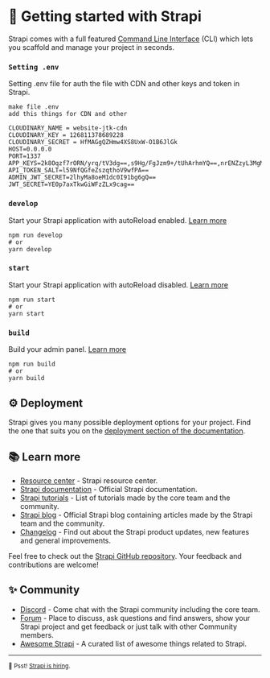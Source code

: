 # 🚀 Getting started with Strapi

Strapi comes with a full featured [Command Line Interface](https://docs.strapi.io/developer-docs/latest/developer-resources/cli/CLI.html) (CLI) which lets you scaffold and manage your project in seconds.

### `Setting .env`

Setting .env file for auth the file with CDN and other keys and token in Strapi.

```
make file .env
add this things for CDN and other

CLOUDINARY_NAME = website-jtk-cdn
CLOUDINARY_KEY = 126811378689228
CLOUDINARY_SECRET = HfMAGgQZHmw4XS8UxW-O1B6JlGk
HOST=0.0.0.0
PORT=1337
APP_KEYS=2k8Oqzf7rORN/yrq/tV3dg==,s9Hg/FgJzm9+/tUhArhmYQ==,nrENZzyL3MgMoftEoAVwGQ==,Dw8HoEi1Cwv48F4KAxOyzA==
API_TOKEN_SALT=l59NfQGfeZszqthoV9wfPA==
ADMIN_JWT_SECRET=2lhyMa8oeM1dc0I91bg6gQ==
JWT_SECRET=YE0p7axTkwGiWFzZLx9cag==
```

### `develop`

Start your Strapi application with autoReload enabled. [Learn more](https://docs.strapi.io/developer-docs/latest/developer-resources/cli/CLI.html#strapi-develop)

```
npm run develop
# or
yarn develop
```

### `start`

Start your Strapi application with autoReload disabled. [Learn more](https://docs.strapi.io/developer-docs/latest/developer-resources/cli/CLI.html#strapi-start)

```
npm run start
# or
yarn start
```

### `build`

Build your admin panel. [Learn more](https://docs.strapi.io/developer-docs/latest/developer-resources/cli/CLI.html#strapi-build)

```
npm run build
# or
yarn build
```

## ⚙️ Deployment

Strapi gives you many possible deployment options for your project. Find the one that suits you on the [deployment section of the documentation](https://docs.strapi.io/developer-docs/latest/setup-deployment-guides/deployment.html).

## 📚 Learn more

- [Resource center](https://strapi.io/resource-center) - Strapi resource center.
- [Strapi documentation](https://docs.strapi.io) - Official Strapi documentation.
- [Strapi tutorials](https://strapi.io/tutorials) - List of tutorials made by the core team and the community.
- [Strapi blog](https://docs.strapi.io) - Official Strapi blog containing articles made by the Strapi team and the community.
- [Changelog](https://strapi.io/changelog) - Find out about the Strapi product updates, new features and general improvements.

Feel free to check out the [Strapi GitHub repository](https://github.com/strapi/strapi). Your feedback and contributions are welcome!

## ✨ Community

- [Discord](https://discord.strapi.io) - Come chat with the Strapi community including the core team.
- [Forum](https://forum.strapi.io/) - Place to discuss, ask questions and find answers, show your Strapi project and get feedback or just talk with other Community members.
- [Awesome Strapi](https://github.com/strapi/awesome-strapi) - A curated list of awesome things related to Strapi.

---

<sub>🤫 Psst! [Strapi is hiring](https://strapi.io/careers).</sub>
